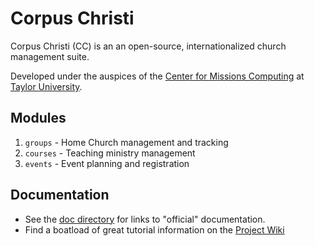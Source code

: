 # Corpus Christi

Corpus Christi (CC) is an an open-source, internationalized church management suite.

Developed under the auspices of the
[Center for Missions Computing](http://missionscomputing.org/)
at 
[Taylor University](https://www.taylor.edu/).

## Modules

1. `groups` - Home Church management and tracking
1. `courses` - Teaching ministry management
1. `events` - Event planning and registration

## Documentation

- See the [doc directory](doc/README.md) for links to "official" documentation.
- Find a boatload of great tutorial information on the [Project Wiki](https://github.com/corpus-christi/corpus-christi/wiki)
